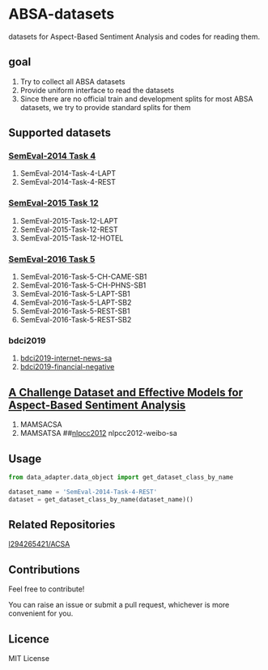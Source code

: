 # ABSA-datasets
datasets for Aspect-Based Sentiment Analysis and codes for reading them.

## goal
1. Try to collect all ABSA datasets
2. Provide uniform interface to read the datasets
3. Since there are no official train and development splits for most ABSA datasets, we try to provide standard splits for them 

## Supported datasets
### [SemEval-2014 Task 4](http://alt.qcri.org/semeval2014/task4/)
1. SemEval-2014-Task-4-LAPT
2. SemEval-2014-Task-4-REST
### [SemEval-2015 Task 12](http://alt.qcri.org/semeval2015/task12/)
1. SemEval-2015-Task-12-LAPT
2. SemEval-2015-Task-12-REST
3. SemEval-2015-Task-12-HOTEL
### [SemEval-2016 Task 5](http://alt.qcri.org/semeval2016/task5/)
1. SemEval-2016-Task-5-CH-CAME-SB1
2. SemEval-2016-Task-5-CH-PHNS-SB1
3. SemEval-2016-Task-5-LAPT-SB1
4. SemEval-2016-Task-5-LAPT-SB2
5. SemEval-2016-Task-5-REST-SB1
6. SemEval-2016-Task-5-REST-SB2
### bdci2019
1. [bdci2019-internet-news-sa](https://www.datafountain.cn/competitions/350)
2. [bdci2019-financial-negative](https://www.datafountain.cn/competitions/353)
## [A Challenge Dataset and Effective Models for Aspect-Based Sentiment Analysis](https://www.aclweb.org/anthology/D19-1654/)
1. MAMSACSA
2. MAMSATSA
##[nlpcc2012](http://tcci.ccf.org.cn/conference/2012/pages/page04_eva.html) 
nlpcc2012-weibo-sa

## Usage
```Python
from data_adapter.data_object import get_dataset_class_by_name

dataset_name = 'SemEval-2014-Task-4-REST'
dataset = get_dataset_class_by_name(dataset_name)()
```

## Related Repositories
[l294265421/ACSA](https://github.com/l294265421/ACSA)

## Contributions
Feel free to contribute!

You can raise an issue or submit a pull request, whichever is more convenient for you.

## Licence
MIT License